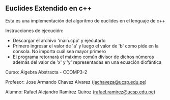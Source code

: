 
## Euclides Extendido en c++

Esta es una implementación del algoritmo de euclides en el lenguaje de c++

Instrucciones de ejecución:
* Descargar el archivo 'main.cpp' y ejecutarlo
* Primero ingresar el valor de 'a' y luego el valor de 'b' como pide en la consola. No importa cuál sea mayor primero
* El programa retornará el máximo común divisor de dichos números además del valor de 'x' y 'y' representadas en una ecuación diofántica



Curso: Álgebra Abstracta - CCOMP3-2

Profesor: Jose Armando Chavez Alvarez (jachaveza@ucsp.edu.pe)

Alumno: Rafael Alejandro Ramirez Quiroz (rafael.ramirez@ucsp.edu.pe)
